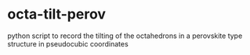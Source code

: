# octa-tilt-perov
python script to record the tilting of the octahedrons in a perovskite type structure in pseudocubic coordinates
